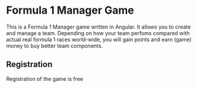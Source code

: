 # Formula 1 Manager Game

This is a Formula 1 Manager game written in Angular. It allows you to create and manage a team.
Depending on how your team perfoms compared with actual real formula 1 races world-wide, you will gain points and earn (game) money to buy better team components.

## Registration

Registration of the game is free
